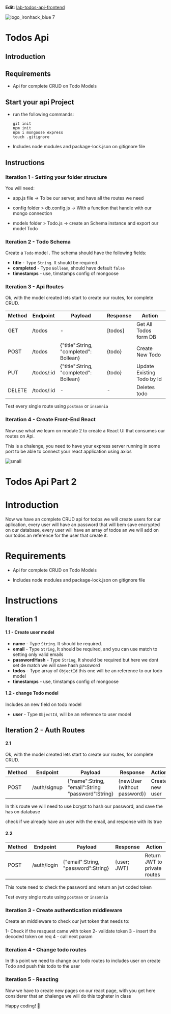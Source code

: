   **Edit**: [lab-todos-api-frontend](https://github.com/VINIRR99/lab-todos-frontend)
  
  
![logo_ironhack_blue 7](https://user-images.githubusercontent.com/23629340/40541063-a07a0a8a-601a-11e8-91b5-2f13e4e6b441.png)

# Todos Api

## Introduction


## Requirements

- Api for complete CRUD on Todo Models

## Start your api Project

- run the following commands:

  ```
  git init
  npm init
  npm i mongoose express
  touch .gitignore
  ```

- Includes node modules and package-lock.json on gitignore file

## Instructions

### Iteration 1 - Setting your folder structure

You will need:

- app.js file -> To be our server, and have all the routes we need

- config folder > db.config.js -> With a function that handle with our mongo connection

- models folder > Todo.js -> create an Schema instance and export our model Todo


### Iteration 2 - Todo Schema

Create a `Todo` model . The schema should have the following fields:

- **title** - Type `String`. It should be required.
- **completed** - Type `Bollean`, should have default `false` 
- **timestamps** - use, timstamps config of mongoose

### Iteration 3 - Api Routes

Ok, with the model created lets start to create our routes, for complete CRUD.

| Method | Endpoint   | Payload                                | Response  | Action                     |
| ------ | ---------- | -------------------------------------- | --------- | -------------------------- |
| GET    | /todos     | \-                                     | \[todos\] | Get All Todos form DB      |
| POST   | /todos     | {"title":String, "completed": Bollean} | {todo}    | Create New Todo            |
| PUT    | /todos/:id | {"title":String, "completed": Bollean} | {todo}    | Update Existing Todo by Id |
| DELETE | /todos/:id | \-                                     | \-        | Deletes todo               |


Test every single route using `postman` or `insomnia`



### Iteration 4 - Create Front-End React

  Now use what we learn on module 2 to create a React UI that consumes our routes on Api.
  
  This is a chalenge, you need to have your express server running in some port to be able to connect your react application using axios
  
![small](https://user-images.githubusercontent.com/26174871/132945098-6abe8ba4-e623-474a-9fa5-914842e3e622.gif)

# Todos Api Part 2

# Introduction
 Now we have an complete CRUD api for todos we will create users for our aplication, every user will have an password that will bem save encrypted on our database, every user will have an array of todos an we will add on our todos an reference for the user that create it.

# Requirements

- Api for complete CRUD on Todo Models


- Includes node modules and package-lock.json on gitignore file

# Instructions

## Iteration 1 

#### 1.1 - Create user model

- **name** - Type `String`. It should be required.
- **email** - Type `String`, It should be required, and you can use match to setting only valid emails
- **passwordHash** - Type `String`, It should be required but here we dont set de match we will save hash password
- **todos** - Type  array of `ObjectId` this one will be an reference to our todo model
- **timestamps** - use, timstamps config of mongoose


#### 1.2 - change Todo model

Includes an new field on todo model

- **user** - Type `ObjectId`, will be an reference to user model


## Iteration 2 - Auth Routes

#### 2.1
Ok, with the model created lets start to create our routes, for complete CRUD.

| Method | Endpoint   | Payload                                | Response  | Action                     |
| ------ | ---------- | -------------------------------------- | --------- | -------------------------- |
| POST | /auth/signup | {"name":String, "email":String "password":String} | {newUser (without password)}                    | Create new user              |

In this route we will need to use bcrypt to hash our password, and save the has on database

check if we already have an user with the email, and response with its true

#### 2.2
| Method | Endpoint   | Payload                                | Response  | Action                     |
| ------ | ---------- | -------------------------------------- | --------- | -------------------------- |
| POST | /auth/login  | {"email":String, "password":String} | {user; JWT} | Return JWT to private routes |

This route need to check the password and return an jwt coded token

Test every single route using `postman` or `insomnia`



### Iteration 3 - Create authentication middleware

Create an middleware to check our jwt token that needs to:

1- Check if the resquest came with token
2- validate token
3 - insert the decoded token on req 
4 - call  next param

### Iteration 4 - Change todo routes

In this point we need to change our todo routes to includes user on create Todo and push this todo to the user

### Iteration 5 - Reacting

Now we have to create new pages on our react page, with you get here considerer that an chalenge we will do this togheter in class

Happy coding! 💙
